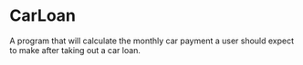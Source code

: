 # CarLoan
A program that will calculate the monthly car payment a user should expect to make after taking out a car loan.
